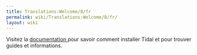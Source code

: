 ```yaml
---
title: Translations:Welcome/8/fr
permalink: wiki/Translations:Welcome/8/fr/
layout: wiki
---
```


Visitez la [ documentation ](/wiki/Userbase "wikilink") pour savoir comment
installer Tidal et pour trouver guides et informations.

